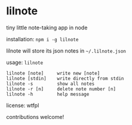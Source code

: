 # lilnote

tiny little note-taking app in node

installation: `npm i -g lilnote`

lilnote will store its json notes in `~/.lilnote.json`

usage: `lilnote`

```shell
lilnote [note]     write new [note]
lilnote [stdin]    write directly from stdin
lilnote -s         show all notes
lilnote -r [n]     delete note number [n]
lilnote -h         help message
```

license: wtfpl

contributions welcome!


